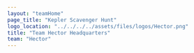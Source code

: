```yaml
---
layout: "teamHome"
page_title: "Kepler Scavenger Hunt"
logo_location: "../../../../assets/files/logos/Hector.png"
title: "Team Hector Headquarters"
team: "Hector" 
---
```

